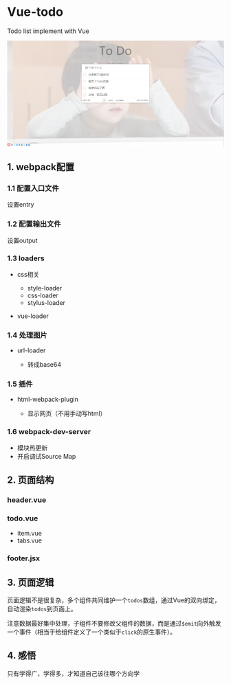 # Vue-todo
Todo list implement with Vue

![](.\overview.png)

## 1. webpack配置

### 1.1 配置入口文件

设置entry

### 1.2 配置输出文件

设置output

### 1.3 loaders

- css相关

    - style-loader
    - css-loader
    - stylus-loader

- vue-loader

### 1.4 处理图片

- url-loader

    - 转成base64

### 1.5 插件

- html-webpack-plugin

    - 显示网页（不用手动写html）

### 1.6 webpack-dev-server

- 模块热更新
- 开启调试Source Map

## 2. 页面结构

### header.vue

### todo.vue

- item.vue
- tabs.vue

### footer.jsx

## 3. 页面逻辑

页面逻辑不是很复杂，多个组件共同维护一个`todos`数组，通过Vue的双向绑定，自动渲染`todos`到页面上。

注意数据最好集中处理，子组件不要修改父组件的数据，而是通过`$emit`向外触发一个事件（相当于给组件定义了一个类似于`click`的原生事件）。

## 4. 感悟

只有学得广，学得多，才知道自己该往哪个方向学